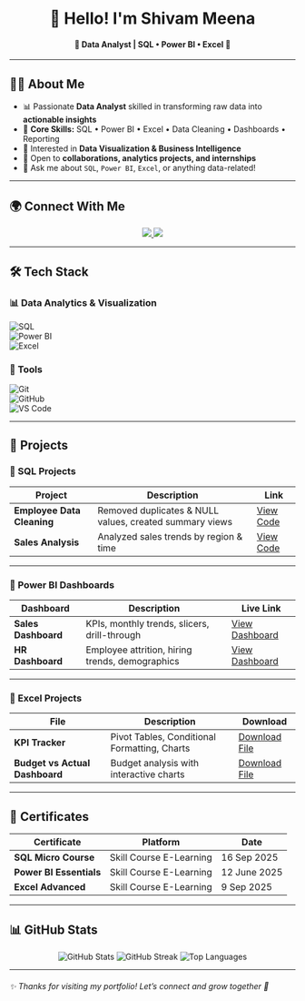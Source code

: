 <div align="center">
 
# 👋 Hello! I'm Shivam Meena  

#### 🌟 Data Analyst | SQL • Power BI • Excel 🚀  
---
</div>  

## 👨‍💻 About Me  

- 📊 Passionate **Data Analyst** skilled in transforming raw data into **actionable insights**  
- 🔧 **Core Skills:** SQL • Power BI • Excel • Data Cleaning • Dashboards • Reporting  
- 🎯 Interested in **Data Visualization & Business Intelligence**  
- 🤝 Open to **collaborations, analytics projects, and internships**  
- 💬 Ask me about `SQL`, `Power BI`, `Excel`, or anything data-related!  

---

## 🌍 Connect With Me  

<p align="center">
  <a href="https://www.linkedin.com/in/contact-shivam-meena?utm_source=share&utm_campaign=share_via&utm_content=profile&utm_medium=android_app" target="_blank">
    <img src="https://img.shields.io/badge/LINKEDIN-0077B5?style=for-the-badge&logo=linkedin&logoColor=white" />
  </a>
  <a href="mailto:shivammeena843@gmail.com" target="_blank">
    <img src="https://img.shields.io/badge/EMAIL-D14836?style=for-the-badge&logo=gmail&logoColor=white" />
  </a>
</p>  

---

## 🛠️ Tech Stack  

### 📊 Data Analytics & Visualization  
![SQL](https://img.shields.io/badge/SQL-4479A1?style=flat&logo=databricks&logoColor=white)  
![Power BI](https://img.shields.io/badge/Power%20BI-F2C811?style=flat&logo=powerbi&logoColor=black)  
![Excel](https://img.shields.io/badge/Excel-217346?style=flat&logo=microsoft-excel&logoColor=white)  

### 🧰 Tools  
![Git](https://img.shields.io/badge/Git-F05032?style=flat&logo=git&logoColor=white)  
![GitHub](https://img.shields.io/badge/GitHub-181717?style=flat&logo=github&logoColor=white)  
![VS Code](https://img.shields.io/badge/VSCode-007ACC?style=flat&logo=visual-studio-code&logoColor=white)  

---

## 🚀 Projects  

### 🔹 SQL Projects  
| Project | Description | Link |
|---------|-------------|------|
| **Employee Data Cleaning** | Removed duplicates & NULL values, created summary views | [View Code](https://github.com/shivammeena843-coder/Data-analytics-Portfolio-/blob/main/SQL/SQL_Data_Cleaning_Aggregation.sql) |
| **Sales Analysis** | Analyzed sales trends by region & time | [View Code](https://github.com/shivammeena843-coder/Data-analytics-Portfolio-/blob/main/SQL/Employee.sql) |

---

### 🔹 Power BI Dashboards  
| Dashboard | Description | Live Link |
|-----------|-------------|-----------|
| **Sales Dashboard** | KPIs, monthly trends, slicers, drill-through | [View Dashboard](https://app.powerbi.com/view?r=example) |
| **HR Dashboard** | Employee attrition, hiring trends, demographics | [View Dashboard](https://app.powerbi.com/view?r=example) |

---

### 🔹 Excel Projects  
| File | Description | Download |
|------|-------------|-----------|
| **KPI Tracker** | Pivot Tables, Conditional Formatting, Charts | [Download File](https://github.com/shivammeena843-coder/Data-analytics-Portfolio-/blob/main/Excelle/Excel_Sales_Dashboard.xlsx) |
| **Budget vs Actual Dashboard** | Budget analysis with interactive charts | [Download File](https://github.com/shivammeena843-coder/Data-analytics-Portfolio-/blob/main/Excelle/Excel_Sales_Chart.png) |

---

## 📜 Certificates  
| Certificate | Platform | Date |
|-------------|-----------|------|
| **SQL Micro Course** | Skill Course E-Learning | 16 Sep 2025 |
| **Power BI Essentials** | Skill Course E-Learning | 12 June 2025 |
| **Excel Advanced** | Skill Course E-Learning | 9 Sep 2025 |

---

## 📊 GitHub Stats  

<p align="center">
  <img src="https://github-readme-stats.vercel.app/api?username=shivammeena843-coder&show_icons=true&theme=radical" alt="GitHub Stats" />
  <img src="https://github-readme-streak-stats.herokuapp.com/?user=shivammeena843-coder&theme=radical" alt="GitHub Streak" />
  <img src="https://github-readme-stats.vercel.app/api/top-langs/?username=shivammeena843-coder&layout=compact&theme=radical" alt="Top Languages" />
</p>  

---

###### ✨ Thanks for visiting my portfolio! Let’s connect and grow together 🚀
